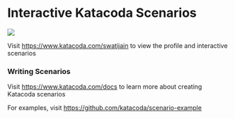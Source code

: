 # Interactive Katacoda Scenarios

[![](http://shields.katacoda.com/katacoda/swatijain/count.svg)](https://www.katacoda.com/swatijain "Get your profile on Katacoda.com")

Visit https://www.katacoda.com/swatijain to view the profile and interactive scenarios

### Writing Scenarios
Visit https://www.katacoda.com/docs to learn more about creating Katacoda scenarios

For examples, visit https://github.com/katacoda/scenario-example
